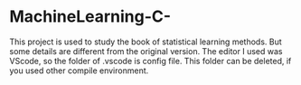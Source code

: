 # MachineLearning-C-
This project is used to study the book of statistical learning methods.  But some details are different from the original version.
The editor I used was VScode, so the folder of .vscode is config file. This folder can be deleted, if you used other compile environment.
